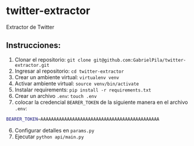 # twitter-extractor

Extractor de Twitter

## Instrucciones:

1. Clonar el repositorio: `git clone git@github.com:GabrielPila/twitter-extractor.git`
2. Ingresar al repositorio: `cd twitter-extractor`
3. Crear un ambiente virtual: `virtualenv venv`
4. Activar ambiente virtual: `source venv/bin/activate`
5. Instalar requirements: `pip install -r requirements.txt`
6. Crear un archivo `.env`: `touch .env` 
7. colocar la credencial `BEARER_TOKEN` de la siguiente manera en el archivo `.env`:
```bash
BEARER_TOKEN=AAAAAAAAAAAAAAAAAAAAAAAAAAAAAAAAAAAAAAAAAAAAA
``` 
6. Configurar detalles en `params.py`
7. Ejecutar `python api/main.py`